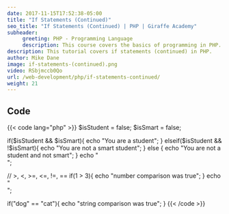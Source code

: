 ```yaml
---
date: 2017-11-15T17:52:38-05:00
title: "If Statements (Continued)"
seo_title: "If Statements (Continued) | PHP | Giraffe Academy"
subheader:
     greeting: PHP - Programming Language
     description: This course covers the basics of programming in PHP. Work your way through the videos and we'll teach you everything you need to know to start your programming journey!
description: This tutorial covers if statements (continued) in PHP.
author: Mike Dane
image: if-statements-(continued).png
video: RSbjmccb0Qo
url: /web-development/php/if-statements-continued/
weight: 21
---
```


## Code

{{< code lang="php" >}}
$isStudent = false;
$isSmart = false;

if($isStudent && $isSmart){
     echo "You are a student";
} elseif($isStudent && !$isSmart){
     echo "You are not a smart student";
} else {
     echo "You are not a student and not smart";
}
echo "<br>";

// >, <, >=, <=, !=, ==
if(1 > 3){
     echo "number comparison was true";
}
echo "<br>";

if("dog" == "cat"){
   echo "string comparison was true";
}
{{< /code >}}